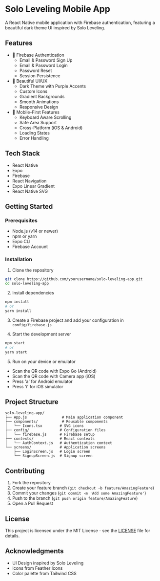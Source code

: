 # Solo Leveling Mobile App

A React Native mobile application with Firebase authentication, featuring a beautiful dark theme UI inspired by Solo Leveling.

## Features

- 🔐 Firebase Authentication
  - Email & Password Sign Up
  - Email & Password Login
  - Password Reset
  - Session Persistence
- 🎨 Beautiful UI/UX
  - Dark Theme with Purple Accents
  - Custom Icons
  - Gradient Backgrounds
  - Smooth Animations
  - Responsive Design
- 📱 Mobile-First Features
  - Keyboard Aware Scrolling
  - Safe Area Support
  - Cross-Platform (iOS & Android)
  - Loading States
  - Error Handling

## Tech Stack

- React Native
- Expo
- Firebase
- React Navigation
- Expo Linear Gradient
- React Native SVG

## Getting Started

### Prerequisites

- Node.js (v14 or newer)
- npm or yarn
- Expo CLI
- Firebase Account

### Installation

1. Clone the repository
```bash
git clone https://github.com/yourusername/solo-leveling-app.git
cd solo-leveling-app
```

2. Install dependencies
```bash
npm install
# or
yarn install
```

3. Create a Firebase project and add your configuration in `config/firebase.js`

4. Start the development server
```bash
npm start
# or
yarn start
```

5. Run on your device or emulator
- Scan the QR code with Expo Go (Android)
- Scan the QR code with Camera app (iOS)
- Press 'a' for Android emulator
- Press 'i' for iOS simulator

## Project Structure

```
solo-leveling-app/
├── App.js                # Main application component
├── components/           # Reusable components
│   └── Icons.tsx        # SVG icons
├── config/              # Configuration files
│   └── firebase.js      # Firebase setup
├── contexts/            # React contexts
│   └── AuthContext.js   # Authentication context
└── screens/             # Application screens
    ├── LoginScreen.js   # Login screen
    └── SignupScreen.js  # Signup screen
```

## Contributing

1. Fork the repository
2. Create your feature branch (`git checkout -b feature/AmazingFeature`)
3. Commit your changes (`git commit -m 'Add some AmazingFeature'`)
4. Push to the branch (`git push origin feature/AmazingFeature`)
5. Open a Pull Request

## License

This project is licensed under the MIT License - see the [LICENSE](LICENSE) file for details.

## Acknowledgments

- UI Design inspired by Solo Leveling
- Icons from Feather Icons
- Color palette from Tailwind CSS 